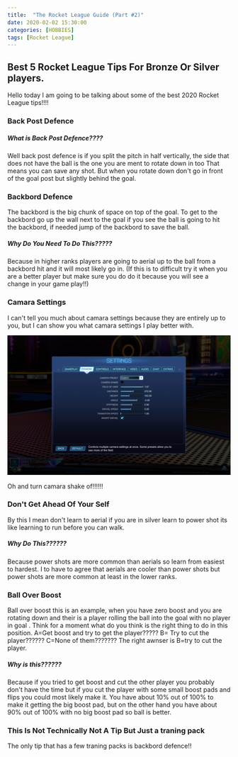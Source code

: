 ```yaml
---
title:  "The Rocket League Guide (Part #2)"
date: 2020-02-02 15:30:00
categories: [HOBBIES]
tags: [Rocket League]
---
```


## Best 5 Rocket League Tips For Bronze Or Silver players.
Hello today I am going to be talking about some of the best 2020 Rocket League tips!!!!

### Back Post Defence
##### What is Back Post Defence????
Well back post defence is if you split the pitch in half vertically, the side that does not have the ball is the one you are ment to rotate down in too
That means you can save any shot.
But when you rotate down don't go in front of the goal post but slightly behind the goal.

### Backbord Defence
The backbord is the big chunk of space on top of the goal.
To get to the backbord go up the wall next to the goal if you see the ball is going to hit the backbord, if needed jump of the backbord to save the ball.
##### Why Do You Need To Do This?????
Because in higher ranks players are going to aerial up to the ball from a backbord hit and it will most likely go in.
(If this is to difficult try it when you are a better player but make sure you do do it because you will see a change in your game play!!)

### Camara Settings
I can't tell you much about camara settings because they are entirely up to you, but I can show you what camara settings I play better with.

![My camera settings](/assets/img/adrian-camera-settings.png)

Oh and turn camara shake of!!!!!!

### Don't Get Ahead Of Your Self
By this I mean don't learn to aerial if you are in silver learn to power shot its like learning to run before you can walk.
##### Why Do This??????
Because power shots are more common than aerials so learn from easiest to hardest.
I to have to agree that aerials are cooler than power shots but power shots are more common at least in the lower ranks.

### Ball Over Boost
Ball over boost this is an example, when you have zero boost and you are rotating down and their is a player rolling the ball into the goal with no player in goal .
Think for a moment what do you think is the right thing to do in this position.
A=Get boost and try to get the player?????
B=  Try to cut the player?????? 
C=None of them???????
The right awnser is B=try to cut the player.
##### Why is this??????
Because if you tried to get boost and cut the other player you probably don't have the time but if you cut the player with some small boost pads and flips you could most likely make it. 
You have about 10% out of 100% to make it getting the big boost pad, but on the other hand you have about 90% out of 100% with no big boost pad so ball is better.

### This Is Not Technically Not A Tip But Just a traning pack

The only tip that has a few traning packs is backbord defence!!
